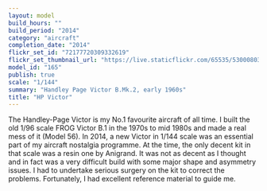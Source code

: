 ```yaml
---
layout: model
build_hours: ""
build_period: "2014"
category: "aircraft"
completion_date: "2014"
flickr_set_id: "72177720309332619"
flickr_set_thumbnail_url: "https://live.staticflickr.com/65535/53000803527_9ea81aa38a_m.jpg"
model_id: "165"
publish: true
scale: "1/144"
summary: "Handley Page Victor B.Mk.2, early 1960s"
title: "HP Victor"
---
```


The Handley-Page Victor is my No.1 favourite aircraft of all time. I built the old 1/96 scale FROG Victor B.1 in the 1970s to mid 1980s and made a real mess of it (Model 56). In 2014, a new Victor in 1/144 scale was an essential part of my aircraft nostalgia programme. At the time, the only decent kit in that scale was a resin one by Anigrand. It was not as decent as I thought and in fact was a very difficult build with some major shape and asymmetry issues. I had to undertake serious surgery on the kit to correct the problems. Fortunately, I had excellent reference material to guide me.
